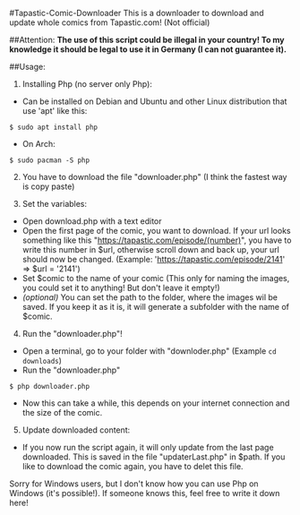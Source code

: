 #Tapastic-Comic-Downloader
This is a downloader to download and update whole comics from Tapastic.com! (Not official)

##Attention:
**The use of this script could be illegal in your country!
To my knowledge it should be legal to use it in Germany (I can not guarantee it).**

##Usage:
1. Installing Php (no server only Php):
 * Can be installed on Debian and Ubuntu and other Linux distribution that use 'apt' like this:
 ```
 $ sudo apt install php
 ```
 * On Arch:
 ```
 $ sudo pacman -S php
 ```
2. You have to download the file "downloader.php" (I think the fastest way is copy paste)

3. Set the variables:
 * Open download.php with a text editor
 * Open the first page of the comic, you want to download. If your url looks something like this "https://tapastic.com/episode/(number)", you have to write this number in $url, otherwise scroll down and back up, your url should now be changed. (Example: 'https://tapastic.com/episode/2141' => $url = '2141')
 * Set $comic to the name of your comic (This only for naming the images, you could set it to anything! But don't leave it empty!)
 * *(optional)* You can set the path to the folder, where the images wil be saved. If you keep it as it is, it will generate a subfolder with the name of $comic.

4. Run the "downloader.php"!
 * Open a terminal, go to your folder with "downloder.php" (Example ```cd downloads```)
 * Run the "downloader.php"
 ```
 $ php downloader.php
 ```
 * Now this can take a while, this depends on your internet connection and the size of the comic.
 
5. Update downloaded content:
 * If you now run the script again, it will only update from the last page downloaded. This is saved in the file "updaterLast.php" in $path. If you like to download the comic again, you have to delet this file.

Sorry for Windows users, but I don't know how you can use Php on Windows (it's possible!). If someone knows this, feel free to write it down here!
